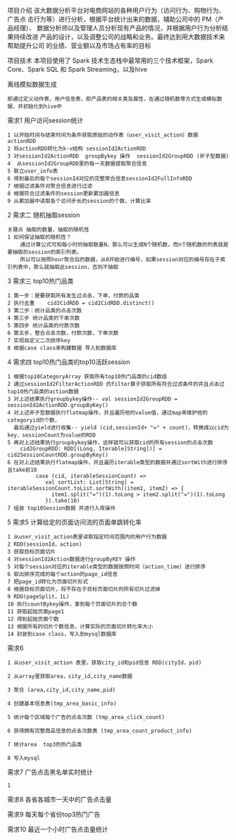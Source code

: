 项目介绍
    该大数据分析平台对电商网站的各种用户行为（访问行为、购物行为、广告点
    击行为等）进行分析，根据平台统计出来的数据，辅助公司中的 PM（产品经理）、
    数据分析师以及管理人员分析现有产品的情况，并根据用户行为分析结果持续改进 产品的设计，以及调整公司的战略和业务。最终达到用大数据技术来帮助提升公司
    的业绩、营业额以及市场占有率的目标

项目技术
    本项目使用了 Spark 技术生态栈中最常用的三个技术框架，Spark Core、Spark SQL 和 Spark Streaming，以及hive   

离线模拟数据生成
    
    即通过定义动作表，用户信息表，即产品表的相关类及属性，在通过随机数等方式生成模拟数据，并初始化到hive中
    
需求1 用户访问session统计

    1 以开始时间与结束时间为条件获取原始的动作表（user_visit_action）数据 actionRDD
    2 将actionRDD转化为k-v结构 sessionId2ActionRDD                          
    3 对sessionId2ActionRDD  groupBykey 操作  sessionId2GroupRDD (斧子型数据)                         
    4  从sessionId2GroupRDD里的每一天数据提取聚合信息                         
    5 联立user_info表                         
    6 得到最后的每个sessionId对应的完整聚合信息sessionId2FullInfoRDD                              
    7 根据过滤条件对聚合信息进行过滤                                       
    8 根据符合过滤条件的session更新累加器信息                                        
    9 从累加器中读取各个访问步长的session的个数，计算比率     
                                                    
                                                    
2 需求二 随机抽取session
    
    关键点 抽取的数量，抽取的随机性
    1 如何保证抽取的随机性？
        通过计算公式可知每小时的抽取数量N，那么可以生成N个随机数，而n个随机数的列表就是要抽取的session的索引列表。
        所以可以按照hour聚合后的数据，从0开始进行编号，如果session对应的编号存在于索引列表中，那么就抽取此session，否则不抽取 
        
        
3 需求三 top10热门品类
   
    1 第一步：是要获取所有发生过点击，下单，付款的品类 
    2 执行去重    cid2CidRDD = cid2CidRDD.distinct()
    3 第二步：统计品类的点击次数
    4 第三步 统计品类的下单次数
    5 第四步 统计品类的付款次数
    6 第五步，整合点击次数，付款次数，下单次数
    7 实现自定义二次排序key
    8 根据case class来构建数据 导入到数据库
   
4 需求四 top10热门品类的top10活跃session
    
    1 根据top10CategoryArray 获取所有top10热门品类的cid数组
    2 通过sessionId2FilterActionRDD 的filter算子获取所有符合过滤条件的并且点击过top10热门品类的action数据
    3 对上述结果执行groupbykey操作-- val sessionId2GroupRDD = sessionId2ActionRDD.groupByKey()
    4 对上述斧子型数据执行flatmap操作，并且遍历他的value值，通过map来维护他的categoryid的个数，
      最后通过yield进行收集-- yield (cid,sessionId+ "=" + count)，转换成以cid为key，sessionCount为value的RDD
    5 再对上述结果执行groupbykey操作，这样就可以获取cid的所有session的点击次数 
        cid2GroupRDD: RDD[(Long, Iterable[String])] = cid2SessionCountRDD.groupByKey()
    6 在对上述结果执行flatmap操作，并且遍历iterable类型的数据并通过sortWith进行排序且take前10
             case (cid, iterableSessionCount) =>
                val sortList: List[String] = iterableSessionCount.toList.sortWith((item1, item2) => {
                  item1.split("=")(1).toLong > item2.split("=")(1).toLong
                }).take(10)
    7 组装 top10Session数据 并进行入库操作
    
    
5 需求5 计算给定的页面访问流的页面单跳转化率


    1 从user_visit_action表里读取指定时间范围内的用户行为数据
    2 RDD(sessionId，action)
    3 获取目标页面切片
    4 对sessionId2Action数据进行groupByKEY 操作
    5 对每个session对应的iterable类型的数据按照时间（action_time）进行排序
    6 取出排序完成的每个action的page_id信息
    7 把page_id转化为页面切片形式
    8 根据目标页面切片，将不存在于目标页面切片的所有切片过滤掉
    9 RDD(pageSplit，1L)
    10 执行countBykey操作，拿到每个页面切片的总个数
    11 获取起始页面page1
    12 得到起始页面个数
    13 根据所有的切片个数信息，计算实际的页面切片转化率大小
    14 封装到case class，写入到mysql数据库
    
    
需求6
    
    1 从user_visit_action 表里，获取city_id和pid信息 RDD(cityId，pid)
    
    2 从array里获取area，city_id,city_name数据
    
    3 聚合 (area,city_id,city_name,pid)
    
    4 创建基本信息表(tmp_area_basic_info)
    
    5 统计每个区域每个广告的点击次数 (tmp_area_click_count)
    
    6 获得拥有完整商品信息的点击次数表 (tmp_area_count_product_info)

    7 统计area  top3的热门品类
    
    8 写入mysql    
    
    
需求7 广告点击黑名单实时统计

    1 
    
需求8 各省各城市一天中的广告点击量


需求9 每天每个省份top3热门广告


需求10 最近一个小时广告点击量统计
    
                                    